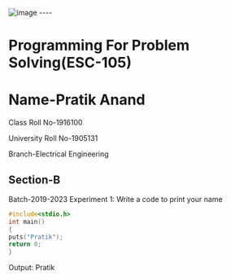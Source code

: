 ![image](https://www.gndec.ac.in/sites/default/logo.png)
      ----
# Programming For Problem Solving(ESC-105)
# Name-Pratik Anand

Class Roll No-1916100

University Roll No-1905131

Branch-Electrical Engineering

Section-B
----
Batch-2019-2023
Experiment 1: Write a code to print your name
```C
#include<stdio.h>
int main()
{
puts("Pratik");
return 0;
}

````
Output:
Pratik


